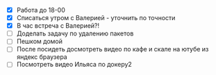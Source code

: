 
- [x] Работа до 18-00
- [x] Списаться утром с Валерией - уточнить по точности
- [x] В час встреча с Валерией?!
- [ ] Доделать задачу по удалению пакетов
- [ ] Пешком домой 
- [ ] После посидеть досмотреть видео по кафе и скале на ютубе из яндекс браузера
- [ ] Посмотреть видео Ильяса по докеру2
